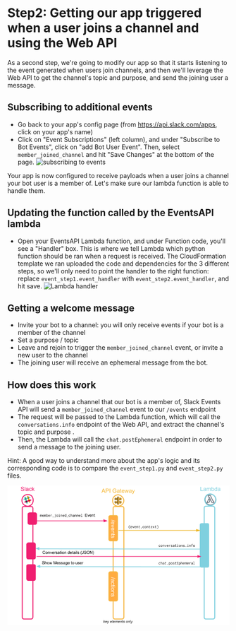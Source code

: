 

# Step2: Getting our app triggered when a user joins a channel and using the Web API

As a second step, we're going to modify our app so that it starts listening to the event generated when users join channels, and then we'll leverage the Web API to get the channel's topic and purpose, and send the joining user a message.



## Subscribing to additional events

- Go back to your app's config page (from https://api.slack.com/apps, click on your app's name)
- Click on "Event Subscriptions" (left column), and under "Subscribe to Bot Events", click on "add Bot User Event". Then, select `member_joined_channel` and hit "Save Changes" at the bottom of the page.
![subscribing to events](docs/step2-events.png)

Your app is now configured to receive payloads when a user joins a channel your bot user is a member of. Let's make sure our lambda function is able to handle them.


## Updating the function called by the EventsAPI lambda

- Open your EventsAPI Lambda function, and under Function code, you'll see a "Handler" box. This is where we tell Lambda which python function should be ran when a request is received. The CloudFormation template we ran uploaded the code and dependencies for the 3 different steps, so we'll only need to point the handler to the right function: replace `event_step1.event_handler` with `event_step2.event_handler`, and hit save.
![Lambda handler](docs/step2-Lambda_handler.png)





## Getting a welcome message

- Invite your bot to a channel: you will only receive events if your bot is a member of the channel
- Set a purpose / topic
- Leave and rejoin to trigger the `member_joined_channel` event, or invite a new user to the channel
- The joining user will receive an ephemeral message from the bot.

## How does this work

- When a user joins a channel that our bot is a member of, Slack Events API will send a `member_joined_channel` event to our `/events` endpoint
- The request will be passed to the Lambda function, which will call the `conversations.info` endpoint of the Web API, and extract the channel's topic and purpose .
- Then, the Lambda will call the `chat.postEphemeral` endpoint in order to send a message to the joining user.

Hint: A good way to understand more about the app's logic and its corresponding code is to compare the `event_step1.py` and `event_step2.py` files. 

![architecture diagram](docs/step2-diagram.png)